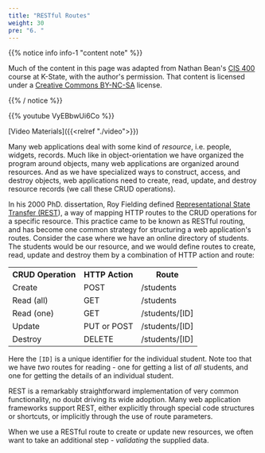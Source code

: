 ```yaml
---
title: "RESTful Routes"
weight: 30
pre: "6. "
---
```


{{% notice info info-1 "content note" %}}

Much of the content in this page was adapted from Nathan Bean's [CIS 400](https://textbooks.cs.ksu.edu/cis400/3-web-development/03-web-data/05-restful-routes/) course at K-State, with the author's permission. That content is licensed under a [Creative Commons BY-NC-SA](https://creativecommons.org/licenses/by-nc-sa/4.0/) license.

{{% / notice %}}

{{% youtube VyEBbwUi6Co %}}

[Video Materials]({{<relref "./video">}})

Many web applications deal with some kind of _resource_, i.e. people, widgets, records.  Much like in object-orientation we have organized the program around objects, many web applications are organized around resources.  And as we have specialized ways to construct, access, and destroy objects, web applications need to create, read, update, and destroy resource records (we call these CRUD operations).

In his 2000 PhD. dissertation, Roy Fielding defined [Representational State Transfer (REST](https://en.wikipedia.org/wiki/Representational_state_transfer)), a way of mapping HTTP routes to the CRUD operations for a specific resource.  This practice came to be known as RESTful routing, and has become one common strategy for structuring a web application's routes.  Consider the case where we have an online directory of students.  The students would be our resource, and we would define routes to create, read, update and destroy them by a combination of HTTP action and route:

<table>
  <tr>
    <th>CRUD Operation</th>
    <th>HTTP Action</th>
    <th>Route</th>
  </tr>
  <tr>
    <td>Create</td>
    <td>POST</td>
    <td>/students</td>
  </tr>
  <tr>
    <td>Read (all)</td>
    <td>GET</td>
    <td>/students</td>
  </tr>
  <tr>
    <td>Read (one)</td>
    <td>GET</td>
    <td>/students/[ID]</td>
  </tr>
  <tr>
    <td>Update</td>
    <td>PUT or POST</td>
    <td>/students/[ID]</td>
  </tr>  
  <tr>
    <td>Destroy</td>
    <td>DELETE</td>
    <td>/students/[ID]</td>
  </tr>
</table>

Here the `[ID]` is a unique identifier for the individual student.  Note too that we have _two_ routes for reading - one for getting a list of _all_ students, and one for getting the details of an individual student.

REST is a remarkably straightforward implementation of very common functionality, no doubt driving its wide adoption.  Many web application frameworks support REST, either explicitly through special code structures or shortcuts, or implicitly through the use of route parameters. 

When we use a RESTful route to create or update new resources, we often want to take an additional step - _validating_ the supplied data.
